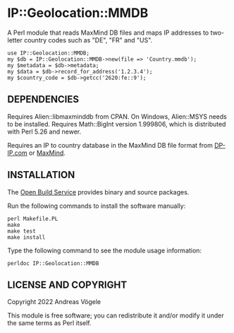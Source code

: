 # IP::Geolocation::MMDB

A Perl module that reads MaxMind DB files and maps IP addresses to two-letter
country codes such as "DE", "FR" and "US".

    use IP::Geolocation::MMDB;
    my $db = IP::Geolocation::MMDB->new(file => 'Country.mmdb');
    my $metadata = $db->metadata;
    my $data = $db->record_for_address('1.2.3.4');
    my $country_code = $db->getcc('2620:fe::9');

## DEPENDENCIES

Requires Alien::libmaxminddb from CPAN.  On Windows, Alien::MSYS needs to be
installed.  Requires Math::BigInt version 1.999806, which is distributed with
Perl 5.26 and newer.

Requires an IP to country database in the MaxMind DB file format from
[DP-IP.com](https://db-ip.com/) or [MaxMind](https://www.maxmind.com/).

## INSTALLATION

The [Open Build Service](https://build.opensuse.org/package/show/home:voegelas/perl-IP-Geolocation-MMDB)
provides binary and source packages.

Run the following commands to install the software manually:

    perl Makefile.PL
    make
    make test
    make install

Type the following command to see the module usage information:

    perldoc IP::Geolocation::MMDB

## LICENSE AND COPYRIGHT

Copyright 2022 Andreas Vögele

This module is free software; you can redistribute it and/or modify it under
the same terms as Perl itself.

